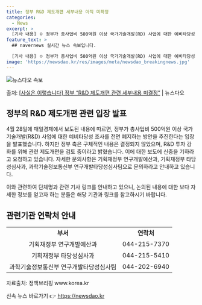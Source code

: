 ```yaml
---
title: 정부 R&D 제도개편 세부내용 아직 미확정
categories:
  - News
excerpt: >
  [기사 내용] ㅇ 정부가 총사업비 500억원 이상 국가기술개발(RD) 사업에 대한 예비타당성 조사를 전면 폐…
feature_text: >
  ## navernews 실시간 뉴스 속보입니다.

  [기사 내용] ㅇ 정부가 총사업비 500억원 이상 국가기술개발(RD) 사업에 대한 예비타당성 조사를 전면 폐…
image: 'https://newsdao.kr/res/images/meta/newsdao_breakingnews.jpg'
---
```


![뉴스다오 속보](https://newsdao.kr/res/images/meta/newsdao_breakingnews.jpg)

<p>출처: <a href="https://newsdao.kr/3699" rel="dofollow">[사실은 이렇습니다] 정부 “R&D 제도개편 관련 세부내용 미결정”</a> | 뉴스다오</p>

<h2 data-ke-size="size26">정부의 R&D 제도개편 관련 입장 발표</h2>
<p data-ke-size="size16">4월 28일에 매일경제에서 보도된 내용에 따르면, 정부가 총사업비 500억원 이상 국가기술개발(R&D) 사업에 대한 예비타당성 조사를 전면 폐지하는 방안을 추진한다는 입장을 발표했습니다. 하지만 정부 측은 구체적인 내용은 결정되지 않았으며, R&D 투자 강화를 위해 관련 제도개편을 검토 중이라고 밝혔습니다. 이에 대한 보도에 신중을 기하라고 요청하고 있습니다. 자세한 문의사항은 기획재정부 연구개발예산과, 기획재정부 타당성심사과, 과학기술정보통신부 연구개발타당성심사팀으로 문의하라고 안내하고 있습니다.</p>
<p data-ke-size="size16">이와 관련하여 단체명과 관련 기사 링크를 안내하고 있으니, 논의된 내용에 대한 보다 자세한 정보를 얻고자 하는 분들은 해당 기관과 링크를 참고하시기 바랍니다.</p>
<h2 data-ke-size="size26">관련기관 연락처 안내</h2>
<table>
<tbody>
<tr>
<td style="text-align: center; height: 17px;"><b>부서</b></td>
<td style="text-align: center; height: 17px;"><b>연락처</b></td>
</tr>
<tr>
<td style="text-align: center; height: 17px;">기획재정부 연구개발예산과</td>
<td style="text-align: center; height: 17px;">044-215-7370</td>
</tr>
<tr>
<td style="text-align: center; height: 17px;">기획재정부 타당성심사과</td>
<td style="text-align: center; height: 17px;">044-215-5410</td>
</tr>
<tr>
<td style="text-align: center; height: 17px;">과학기술정보통신부 연구개발타당성심사팀</td>
<td style="text-align: center; height: 17px;">044-202-6940</td>
</tr>
</tbody>
</table>
<p data-ke-size="size16">자료출처: 정책브리핑 www.korea.kr</p> 

신속 뉴스 바로가기 👉 <a href="https://newsdao.kr" rel="dofollow">https://newsdao.kr</a>


